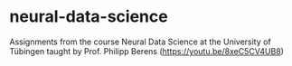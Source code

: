 # neural-data-science
Assignments from the course Neural Data Science at the University of Tübingen taught by Prof. Philipp Berens (https://youtu.be/8xeC5CV4UB8)

